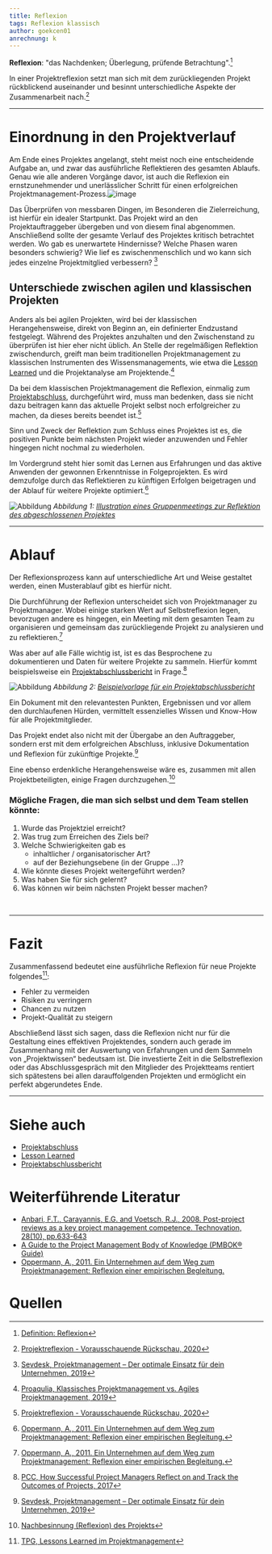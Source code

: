 ```yaml
---
title: Reflexion
tags: Reflexion klassisch 
author: goekcen01
anrechnung: k
---
```



**Reflexion**: "das Nachdenken; Überlegung, prüfende Betrachtung".[^1]

In einer Projektreflexion setzt man sich mit dem zurückliegenden Projekt rückblickend auseinander und besinnt unterschiedliche Aspekte der Zusammenarbeit nach.[^2] <br><hr>


# Einordnung in den Projektverlauf

Am Ende eines Projektes angelangt, steht meist noch eine entscheidende Aufgabe an, und zwar das ausführliche Reflektieren des gesamten Ablaufs. Genau wie alle anderen Vorgänge davor, ist auch die Reflexion ein ernstzunehmender und unerlässlicher Schritt für einen erfolgreichen Projektmanagement-Prozess.![image](https://user-images.githubusercontent.com/92670636/147158451-4daf9ecb-3c7a-4e8c-93fc-222bc1b34c26.png)


Das Überprüfen von messbaren Dingen, im Besonderen die Zielerreichung, ist hierfür ein idealer Startpunkt. Das Projekt wird an den Projektauftraggeber übergeben und von diesem final abgenommen. Anschließend sollte der gesamte Verlauf des Projektes kritisch betrachtet werden. Wo gab es unerwartete Hindernisse? Welche Phasen waren besonders schwierig? Wie lief es zwischenmenschlich und wo kann sich jedes einzelne Projektmitglied verbessern? [^3]

## Unterschiede zwischen agilen und klassischen Projekten

Anders als bei agilen Projekten, wird bei der klassischen Herangehensweise, direkt von Beginn an, ein definierter Endzustand festgelegt. 
Während des Projektes anzuhalten und den Zwischenstand zu überprüfen ist hier eher nicht üblich.
An Stelle der regelmäßigen Reflektion zwischendurch, greift man beim traditionellen Projektmanagement zu klassischen Instrumenten des Wissensmanagements, wie etwa die [Lesson Learned](Lessons_Learned.md) und die Projektanalyse am Projektende.[^4]

Da bei dem klassischen Projektmanagement die Reflexion, einmalig zum [Projektabschluss](Projektabschluss.md), durchgeführt wird, muss man bedenken, dass sie nicht dazu beitragen kann das aktuelle Projekt selbst noch erfolgreicher zu machen, da dieses bereits beendet ist.[^2] 

Sinn und Zweck der Reflektion zum Schluss eines Projektes ist es, die positiven Punkte beim nächsten Projekt wieder anzuwenden und Fehler hingegen nicht nochmal zu wiederholen.

Im Vordergrund steht hier somit das Lernen aus Erfahrungen und das aktive Anwenden der gewonnen Erkenntnisse in Folgeprojekten. 
Es wird demzufolge durch das Reflektieren zu künftigen Erfolgen beigetragen und der Ablauf für weitere Projekte optimiert.[^8]

![Abbildung](Reflexion/what-is-project-management-process.png)
*Abbildung 1: [Illustration eines Gruppenmeetings zur Reflektion des abgeschlossenen Projektes](https://images.app.goo.gl/SCjDD73gDcpNFknX6)* <br><hr>

# Ablauf

Der Reflexionsprozess kann auf unterschiedliche Art und Weise gestaltet werden, einen Musterablauf gibt es hierfür nicht.

Die Durchführung der Reflexion unterscheidet sich von Projektmanager zu Projektmanager. Wobei einige starken Wert auf Selbstreflexion legen, bevorzugen andere es hingegen, ein Meeting mit dem gesamten Team zu organisieren und gemeinsam das zurückliegende Projekt zu analysieren und zu reflektieren.[^8]

Was aber auf alle Fälle wichtig ist, ist es das Besprochene zu dokumentieren und Daten für weitere Projekte zu sammeln. Hierfür kommt beispielsweise ein [Projektabschlussbericht](Projektabschlussbericht.md) in Frage.[^5]

![Abbildung](Reflexion/440836_1_De_5_Fig2_HTML.png)
*Abbildung 2: [Beispielvorlage für ein Projektabschlussbericht](https://images.app.goo.gl/ayaGZiNhzzog48B48)*

Ein Dokument mit den relevantesten Punkten, Ergebnissen und vor allem den durchlaufenen Hürden, vermittelt essenzielles Wissen und Know-How für alle Projektmitglieder.

Das Projekt endet also nicht mit der Übergabe an den Auftraggeber, sondern erst mit dem erfolgreichen Abschluss, inklusive Dokumentation und Reflexion für zukünftige Projekte.[^3]

Eine ebenso erdenkliche Herangehensweise wäre es, zusammen mit allen Projektbeteiligten, einige Fragen durchzugehen.[^6] 

### Mögliche Fragen, die man sich selbst und dem Team stellen könnte:
1.  Wurde das Projektziel erreicht? 
2.  Was trug zum Erreichen des Ziels bei?
3.  Welche Schwierigkeiten gab es
     -   inhaltlicher / organisatorischer Art?
     -   auf der Beziehungsebene (in der Gruppe ...)?
4.  Wie könnte dieses Projekt weitergeführt werden?
5.  Was haben Sie für sich gelernt?
6. Was können wir beim nächsten Projekt besser machen? 

<br><hr>


# Fazit

Zusammenfassend bedeutet eine ausführliche Reflexion für neue Projekte folgendes[^7]: 
* Fehler zu vermeiden
* Risiken zu verringern
* Chancen zu nutzen
* Projekt-Qualität zu steigern

Abschließend lässt sich sagen, dass die Reflexion nicht nur für die Gestaltung eines effektiven Projektendes, sondern auch gerade im Zusammenhang mit der Auswertung von Erfahrungen und dem Sammeln von „Projektwissen“ bedeutsam ist. Die investierte Zeit in die Selbstreflexion oder das Abschlussgespräch mit den Mitglieder des Projektteams rentiert sich spätestens bei allen darauffolgenden Projekten und ermöglicht ein perfekt abgerundetes Ende. <br><hr>


# Siehe auch

* [Projektabschluss](Projektabschluss.md)
* [Lesson Learned](Lessons_Learned.md)
* [Projektabschlussbericht](Projektabschlussbericht.md)


# Weiterführende Literatur

* [Anbari, F.T., Carayannis, E.G. and Voetsch, R.J., 2008. Post-project reviews as a key project management competence. Technovation, 28(10), pp.633-643](https://www.researchgate.net/profile/Robert-Voetsch/publication/245131310_Post-project_reviews_as_a_key_project_management_competence/links/5ebab3a4458515626ca18fe0/Post-project-reviews-as-a-key-project-management-competence.pdf)
* [A Guide to the Project Management Body of Knowledge (PMBOK® Guide)](https://www.pmi.org/pmbok-guide-standards/foundational/PMBOK)
* [Oppermann, A., 2011. Ein Unternehmen auf dem Weg zum Projektmanagement: Reflexion einer empirischen Begleitung.](https://hildok.bsz-bw.de/files/131/386760373.pdf)


# Quellen

[^1]: [Definition: Reflexion](https://www.duden.de/rechtschreibung/Reflexion)

[^2]: [Projektreflexion - Vorausschauende Rückschau, 2020](https://blog.internet-halunken.de/agiles-projektmanagement/projektreflexion-vorausschauende-rueckschau/)

[^3]: [Sevdesk, Projektmanagement – Der optimale Einsatz für dein Unternehmen, 2019](https://sevdesk.de/blog/projektmanagement/#phasen-des-projektmanagement)

[^4]: [Proaqulia, Klassisches Projektmanagement vs. Agiles Projektmanagement, 2019](https://www.proaquila.de/2019/02/22/klassisches-projektmanagement-versus-agiles-projektmanagement/)

[^5]: [PCC, How Successful Project Managers Reflect on and Track the Outcomes of Projects, 2017](https://climb.pcc.edu/blog/how-successful-project-managers-reflect-on-and-track-the-outcomes-of-projects)

[^6]: [Nachbesinnung (Reflexion) des Projekts](https://lehrerfortbildung-bw.de/st_kompetenzen/weiteres/projekt/projektkompetenz/instrumente/bewertung/fragebogen_nachbesinnung.htm)

[^7]: [TPG, Lessons Learned im Projektmanagement](https://www.theprojectgroup.com/blog/lessons-learned-im-projektmanagement/)

[^8]:[Oppermann, A., 2011. Ein Unternehmen auf dem Weg zum Projektmanagement: Reflexion einer empirischen Begleitung.](https://hildok.bsz-bw.de/files/131/386760373.pdf)




